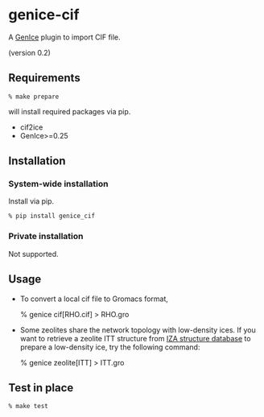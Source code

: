 # genice-cif

A [GenIce](https://github.com/vitroid/GenIce) plugin to import CIF file.

(version 0.2)

## Requirements

    % make prepare

will install required packages via pip.

* cif2ice
* GenIce>=0.25

## Installation

### System-wide installation

Install via pip.

    % pip install genice_cif

### Private installation

Not supported.

## Usage

* To convert a local cif file to Gromacs format,

	% genice cif[RHO.cif] > RHO.gro

* Some zeolites share the network topology with low-density ices. If you want to retrieve a zeolite ITT structure from [IZA structure database](http://www.iza-structure.org/databases) to prepare a low-density ice, try the following command:

	% genice zeolite[ITT] > ITT.gro

## Test in place

    % make test
